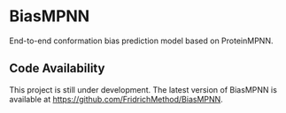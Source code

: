 # BiasMPNN

End-to-end conformation bias prediction model based on ProteinMPNN.

## Code Availability

This project is still under development. The latest version of BiasMPNN is available at <https://github.com/FridrichMethod/BiasMPNN>.
